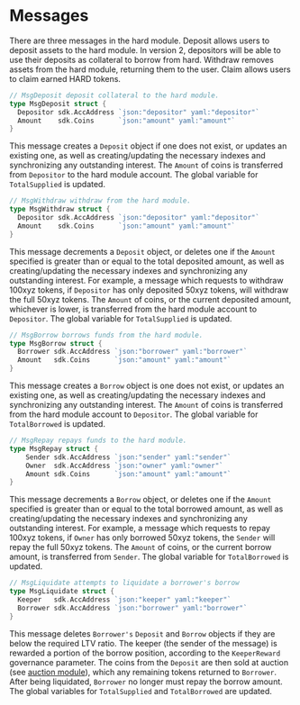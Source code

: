 <!--
order: 3
-->

# Messages

There are three messages in the hard module. Deposit allows users to deposit assets to the hard module. In version 2, depositors will be able to use their deposits as collateral to borrow from hard. Withdraw removes assets from the hard module, returning them to the user. Claim allows users to claim earned HARD tokens.

```go
// MsgDeposit deposit collateral to the hard module.
type MsgDeposit struct {
  Depositor sdk.AccAddress `json:"depositor" yaml:"depositor"`
  Amount    sdk.Coins      `json:"amount" yaml:"amount"`
}
```

This message creates a `Deposit` object if one does not exist, or updates an existing one, as well as creating/updating the necessary indexes and synchronizing any outstanding interest. The `Amount` of coins is transferred from `Depositor` to the hard module account. The global variable for `TotalSupplied` is updated.

```go
// MsgWithdraw withdraw from the hard module.
type MsgWithdraw struct {
  Depositor sdk.AccAddress `json:"depositor" yaml:"depositor"`
  Amount    sdk.Coins      `json:"amount" yaml:"amount"`
}
```

This message decrements a `Deposit` object, or deletes one if the `Amount` specified is greater than or equal to the total deposited amount, as well as creating/updating the necessary indexes and synchronizing any outstanding interest. For example, a message which requests to withdraw 100xyz tokens, if `Depositor` has only deposited 50xyz tokens, will withdraw the full 50xyz tokens. The `Amount` of coins, or the current deposited amount, whichever is lower, is transferred from the hard module account to `Depositor`. The global variable for `TotalSupplied` is updated.

```go
// MsgBorrow borrows funds from the hard module.
type MsgBorrow struct {
  Borrower sdk.AccAddress `json:"borrower" yaml:"borrower"`
  Amount   sdk.Coins      `json:"amount" yaml:"amount"`
}
```

This message creates a `Borrow` object is one does not exist, or updates an existing one, as well as creating/updating the necessary indexes and synchronizing any outstanding interest. The `Amount` of coins is transferred from the hard module account to `Depositor`. The global variable for `TotalBorrowed` is updated.

```go
// MsgRepay repays funds to the hard module.
type MsgRepay struct {
	Sender sdk.AccAddress `json:"sender" yaml:"sender"`
	Owner  sdk.AccAddress `json:"owner" yaml:"owner"`
	Amount sdk.Coins      `json:"amount" yaml:"amount"`
}
```

This message decrements a `Borrow` object, or deletes one if the `Amount` specified is greater than or equal to the total borrowed amount, as well as creating/updating the necessary indexes and synchronizing any outstanding interest. For example, a message which requests to repay 100xyz tokens, if `Owner` has only borrowed 50xyz tokens, the `Sender` will repay the full 50xyz tokens. The `Amount` of coins, or the current borrow amount, is transferred from `Sender`. The global variable for `TotalBorrowed` is updated.

```go
// MsgLiquidate attempts to liquidate a borrower's borrow
type MsgLiquidate struct {
  Keeper   sdk.AccAddress `json:"keeper" yaml:"keeper"`
  Borrower sdk.AccAddress `json:"borrower" yaml:"borrower"`
}
```

This message deletes `Borrower's` `Deposit` and `Borrow` objects if they are below the required LTV ratio. The keeper (the sender of the message) is rewarded a portion of the borrow position, according to the `KeeperReward` governance parameter. The coins from the `Deposit` are then sold at auction (see [auction module](../../auction/spec/README.md)), which any remaining tokens returned to `Borrower`. After being liquidated, `Borrower` no longer must repay the borrow amount. The global variables for `TotalSupplied` and `TotalBorrowed` are updated.
